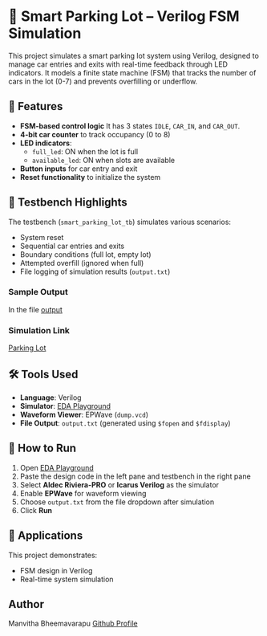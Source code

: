 
# 🚗 Smart Parking Lot – Verilog FSM Simulation

This project simulates a smart parking lot system using Verilog, designed to manage car entries and exits with real-time feedback through LED indicators. It models a finite state machine (FSM) that tracks the number of cars in the lot (0-7) and prevents overfilling or underflow.

## 🔧 Features

- **FSM-based control logic**  It has 3 states `IDLE`, `CAR_IN`, and `CAR_OUT`.
- **4-bit car counter** to track occupancy (0 to 8)
- **LED indicators**:
  - `full_led`: ON when the lot is full
  - `available_led`: ON when slots are available
- **Button inputs** for car entry and exit
- **Reset functionality** to initialize the system

## 🧪 Testbench Highlights

The testbench (`smart_parking_lot_tb`) simulates various scenarios:
- System reset
- Sequential car entries and exits
- Boundary conditions (full lot, empty lot)
- Attempted overfill (ignored when full)
- File logging of simulation results (`output.txt`) 

### Sample Output


In the file [output]()

### Simulation Link

[Parking Lot]()


## 🛠️ Tools Used

- **Language**: Verilog
- **Simulator**: [EDA Playground](https://www.edaplayground.com/)
- **Waveform Viewer**: EPWave (`dump.vcd`)
- **File Output**: `output.txt` (generated using `$fopen` and `$fdisplay`)


## 🚀 How to Run

1. Open [EDA Playground](https://www.edaplayground.com/)
2. Paste the design code in the left pane and testbench in the right pane
3. Select **Aldec Riviera-PRO** or **Icarus Verilog** as the simulator
4. Enable **EPWave** for waveform viewing
5. Choose `output.txt` from the file dropdown after simulation
6. Click **Run**

## 📌 Applications

This project demonstrates:
- FSM design in Verilog
- Real-time system simulation


## Author 

Manvitha Bheemavarapu 
[Github Profile](https://github.com/Manvi1670)

